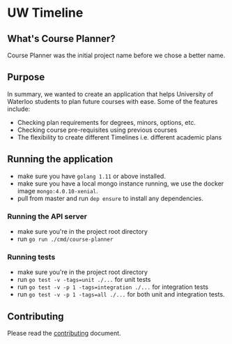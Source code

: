 # UW Timeline

## What's Course Planner?
Course Planner was the initial project name before we chose
a better name.

## Purpose
In summary, we wanted to create an application that helps
University of Waterloo students to plan future courses with
ease. Some of the features include:
- Checking plan requirements for degrees, minors, options, etc.
- Checking course pre-requisites using previous courses
- The flexibility to create different Timelines i.e. different
academic plans

## Running the application
- make sure you have `golang 1.11` or above installed.
- make sure you have a local mongo instance running, we use
the docker image `mongo:4.0.10-xenial`.
- pull from master and run `dep ensure` to install any
dependencies.

### Running the API server
- make sure you're in the project root directory
- run `go run ./cmd/course-planner`

### Running tests
- make sure you're in the project root directory
- run `go test -v -tags=unit ./...` for unit tests
- run `go test -v -p 1 -tags=integration ./...` for integration tests
- run `go test -v -p 1 -tags=all ./...` for both unit and integration
tests.

## Contributing
Please read the [contributing](contributing.md) document.

